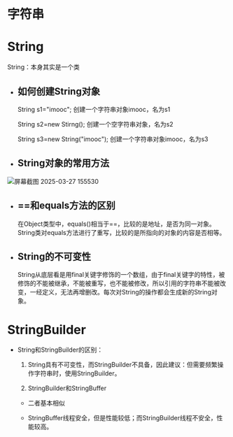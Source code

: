 # 字符串

# String

String：本身其实是一个类

- ## 如何创建String对象
  
  String s1="imooc"; 创建一个字符串对象imooc，名为s1
  
  String s2=new Stirng(); 创建一个空字符串对象，名为s2
  
  String s3=new String("imooc"); 创建一个字符串对象imooc，名为s3
  
- ## String对象的常用方法

![屏幕截图 2025-03-27 155530](https://github.com/user-attachments/assets/f40849b8-8dd9-4d9c-ba01-daa0c8815702)


- ## ==和equals方法的区别
  
  在Object类型中，equals()相当于==，比较的是地址，是否为同一对象。
  String类对equals方法进行了重写，比较的是所指向的对象的内容是否相等。
  
- ## String的不可变性
  
  String从底层看是用final关键字修饰的一个数组，由于final关键字的特性，被修饰的不能被继承，不能被重写，也不能被修改，所以引用的字符串不能被改变，一经定义，无法再增删改。每次对String的操作都会生成新的String对象。
  

# StringBuilder

- String和StringBuilder的区别：
  
  1. String具有不可变性，而StringBuilder不具备，因此建议：但需要频繁操作字符串时，使用StringBuilder。
    
  2. StringBuilder和StringBuffer
    
    - 二者基本相似
      
    - StringBuffer线程安全，但是性能较低；而StringBuilder线程不安全，性能较高。

